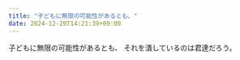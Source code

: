 ```yaml
---
title: "子どもに無限の可能性があるとも、"
date: 2024-12-20T14:21:39+09:00
---
```

子どもに無限の可能性があるとも、
それを潰しているのは君達だろう。
